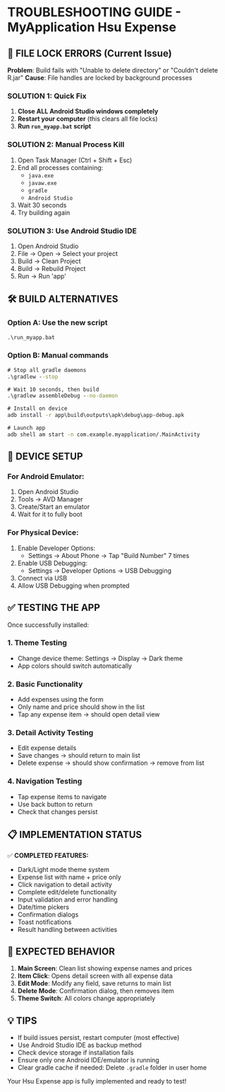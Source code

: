 # TROUBLESHOOTING GUIDE - MyApplication Hsu Expense

## 🚨 FILE LOCK ERRORS (Current Issue)

**Problem**: Build fails with "Unable to delete directory" or "Couldn't delete R.jar"
**Cause**: File handles are locked by background processes

### SOLUTION 1: Quick Fix
1. **Close ALL Android Studio windows completely**
2. **Restart your computer** (this clears all file locks)
3. **Run `run_myapp.bat` script**

### SOLUTION 2: Manual Process Kill
1. Open Task Manager (Ctrl + Shift + Esc)
2. End all processes containing:
   - `java.exe`
   - `javaw.exe` 
   - `gradle`
   - `Android Studio`
3. Wait 30 seconds
4. Try building again

### SOLUTION 3: Use Android Studio IDE
1. Open Android Studio
2. File → Open → Select your project
3. Build → Clean Project
4. Build → Rebuild Project  
5. Run → Run 'app'

## 🛠️ BUILD ALTERNATIVES

### Option A: Use the new script
```cmd
.\run_myapp.bat
```

### Option B: Manual commands
```cmd
# Stop all gradle daemons
.\gradlew --stop

# Wait 10 seconds, then build
.\gradlew assembleDebug --no-daemon

# Install on device
adb install -r app\build\outputs\apk\debug\app-debug.apk

# Launch app
adb shell am start -n com.example.myapplication/.MainActivity
```

## 📱 DEVICE SETUP

### For Android Emulator:
1. Open Android Studio
2. Tools → AVD Manager
3. Create/Start an emulator
4. Wait for it to fully boot

### For Physical Device:
1. Enable Developer Options:
   - Settings → About Phone → Tap "Build Number" 7 times
2. Enable USB Debugging:
   - Settings → Developer Options → USB Debugging
3. Connect via USB
4. Allow USB Debugging when prompted

## ✅ TESTING THE APP

Once successfully installed:

### 1. Theme Testing
- Change device theme: Settings → Display → Dark theme
- App colors should switch automatically

### 2. Basic Functionality
- Add expenses using the form
- Only name and price should show in the list
- Tap any expense item → should open detail view

### 3. Detail Activity Testing  
- Edit expense details
- Save changes → should return to main list
- Delete expense → should show confirmation → remove from list

### 4. Navigation Testing
- Tap expense items to navigate
- Use back button to return
- Check that changes persist

## 📋 IMPLEMENTATION STATUS

✅ **COMPLETED FEATURES:**
- Dark/Light mode theme system
- Expense list with name + price only
- Click navigation to detail activity
- Complete edit/delete functionality
- Input validation and error handling
- Date/time pickers
- Confirmation dialogs
- Toast notifications
- Result handling between activities

## 🎯 EXPECTED BEHAVIOR

1. **Main Screen**: Clean list showing expense names and prices
2. **Item Click**: Opens detail screen with all expense data
3. **Edit Mode**: Modify any field, save returns to main list
4. **Delete Mode**: Confirmation dialog, then removes item
5. **Theme Switch**: All colors change appropriately

## 💡 TIPS

- If build issues persist, restart computer (most effective)
- Use Android Studio IDE as backup method
- Check device storage if installation fails  
- Ensure only one Android IDE/emulator is running
- Clear gradle cache if needed: Delete `.gradle` folder in user home

Your Hsu Expense app is fully implemented and ready to test!
